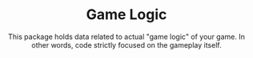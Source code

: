 <h1 align="center">
  Game Logic
</h1>
<p align="center">
This package holds data related to actual "game logic" of your game. In other words, code strictly focused on the gameplay itself.
</p>
